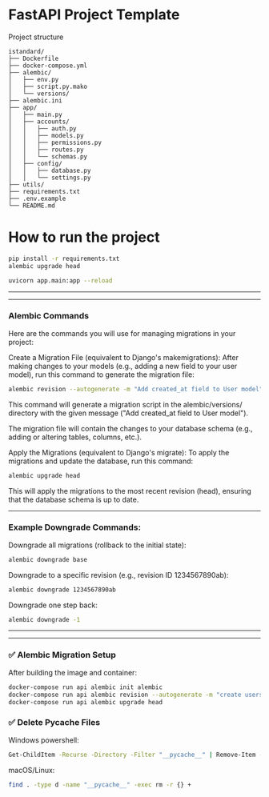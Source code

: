 # FastAPI Project Template 


Project structure
```
istandard/
├── Dockerfile
├── docker-compose.yml
├── alembic/
│   ├── env.py
│   ├── script.py.mako
│   └── versions/
├── alembic.ini
├── app/
│   ├── main.py
│   ├── accounts/
│   │   ├── auth.py
│   │   ├── models.py
│   │   ├── permissions.py
│   │   ├── routes.py
│   │   └── schemas.py
│   ├── config/
│   │   ├── database.py
│   │   └── settings.py
├── utils/
├── requirements.txt
├── .env.example
└── README.md
```

# How to run the project

```bash
pip install -r requirements.txt
alembic upgrade head

```
```bash
uvicorn app.main:app --reload
```

<hr>
<hr>

### Alembic Commands
Here are the commands you will use for managing migrations in your project:

Create a Migration File (equivalent to Django's makemigrations): After making changes to your models (e.g., adding a new field to your user model), run this command to generate the migration file:
```bash
alembic revision --autogenerate -m "Add created_at field to User model"
```

This command will generate a migration script in the alembic/versions/ directory with the given message ("Add created_at field to User model").

The migration file will contain the changes to your database schema (e.g., adding or altering tables, columns, etc.).

Apply the Migrations (equivalent to Django's migrate): To apply the migrations and update the database, run this command:

```bash
alembic upgrade head
```
This will apply the migrations to the most recent revision (head), ensuring that the database schema is up to date.

<hr>

### Example Downgrade Commands:
Downgrade all migrations (rollback to the initial state):

```bash
alembic downgrade base
```
Downgrade to a specific revision (e.g., revision ID 1234567890ab):
```bash
alembic downgrade 1234567890ab
```

Downgrade one step back:
```bash
alembic downgrade -1
```
<hr>
<hr>


### ✅ Alembic Migration Setup
After building the image and container:

```bash
docker-compose run api alembic init alembic
docker-compose run api alembic revision --autogenerate -m "create users table"
docker-compose run api alembic upgrade head
```

### ✅ Delete Pycache Files
Windows powershell: 

```bash
Get-ChildItem -Recurse -Directory -Filter "__pycache__" | Remove-Item -Recurse -Force
```
macOS/Linux: 
```bash
find . -type d -name "__pycache__" -exec rm -r {} +
```